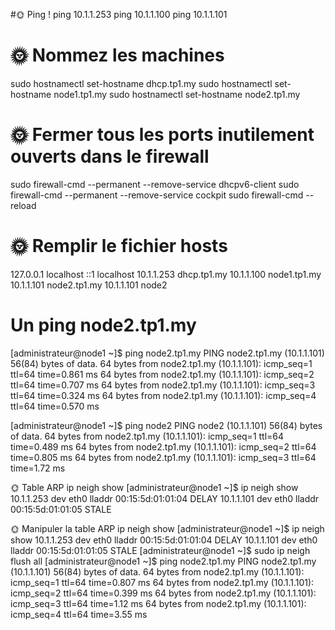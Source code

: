 #🌞 Ping !
ping 10.1.1.253
ping 10.1.1.100
ping 10.1.1.101



# 🌞 Nommez les machines
sudo hostnamectl set-hostname dhcp.tp1.my
sudo hostnamectl set-hostname node1.tp1.my
sudo hostnamectl set-hostname node2.tp1.my

# 🌞 Fermer tous les ports inutilement ouverts dans le firewall
sudo firewall-cmd --permanent --remove-service dhcpv6-client
sudo firewall-cmd --permanent --remove-service cockpit
sudo firewall-cmd --reload

# 🌞 Remplir le fichier hosts
127.0.0.1   localhost
::1         localhost
10.1.1.253  dhcp.tp1.my
10.1.1.100  node1.tp1.my
10.1.1.101  node2.tp1.my
10.1.1.101  node2

# Un ping node2.tp1.my
[administrateur@node1 ~]$ ping node2.tp1.my
PING node2.tp1.my (10.1.1.101) 56(84) bytes of data.
64 bytes from node2.tp1.my (10.1.1.101): icmp_seq=1 ttl=64 time=0.861 ms
64 bytes from node2.tp1.my (10.1.1.101): icmp_seq=2 ttl=64 time=0.707 ms
64 bytes from node2.tp1.my (10.1.1.101): icmp_seq=3 ttl=64 time=0.324 ms
64 bytes from node2.tp1.my (10.1.1.101): icmp_seq=4 ttl=64 time=0.570 ms

[administrateur@node1 ~]$ ping node2
PING node2 (10.1.1.101) 56(84) bytes of data.
64 bytes from node2.tp1.my (10.1.1.101): icmp_seq=1 ttl=64 time=0.489 ms
64 bytes from node2.tp1.my (10.1.1.101): icmp_seq=2 ttl=64 time=0.805 ms
64 bytes from node2.tp1.my (10.1.1.101): icmp_seq=3 ttl=64 time=1.72 ms

🌞 Table ARP
ip neigh show
[administrateur@node1 ~]$ ip neigh show
10.1.1.253 dev eth0 lladdr 00:15:5d:01:01:04 DELAY 
10.1.1.101 dev eth0 lladdr 00:15:5d:01:01:05 STALE 

🌞 Manipuler la table ARP
ip neigh show
[administrateur@node1 ~]$ ip neigh show
10.1.1.253 dev eth0 lladdr 00:15:5d:01:01:04 DELAY 
10.1.1.101 dev eth0 lladdr 00:15:5d:01:01:05 STALE 
[administrateur@node1 ~]$ sudo ip neigh flush all
[administrateur@node1 ~]$ ping node2.tp1.my
PING node2.tp1.my (10.1.1.101) 56(84) bytes of data.
64 bytes from node2.tp1.my (10.1.1.101): icmp_seq=1 ttl=64 time=0.807 ms
64 bytes from node2.tp1.my (10.1.1.101): icmp_seq=2 ttl=64 time=0.399 ms
64 bytes from node2.tp1.my (10.1.1.101): icmp_seq=3 ttl=64 time=1.12 ms
64 bytes from node2.tp1.my (10.1.1.101): icmp_seq=4 ttl=64 time=3.55 ms
